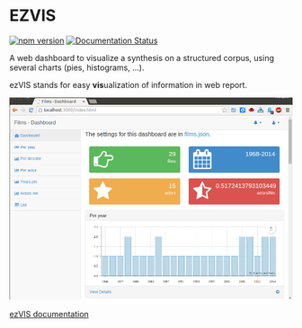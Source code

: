 # EZVIS

[![npm version](https://badge.fury.io/js/ezvis.svg)](http://badge.fury.io/js/ezvis)
[![Documentation Status](https://readthedocs.org/projects/ezvis/badge/?version=latest)](https://readthedocs.org/projects/ezvis/?badge=latest)

A web dashboard to visualize a synthesis on a structured corpus, using several
charts (pies, histograms, ...).

ezVIS stands for easy **vis**ualization of information in web report.

![Example of ezVIS Dashboard](doc/img/ezvis_films_dashboard.png)

[ezVIS documentation](https://ezvis.readthedocs.org/)
